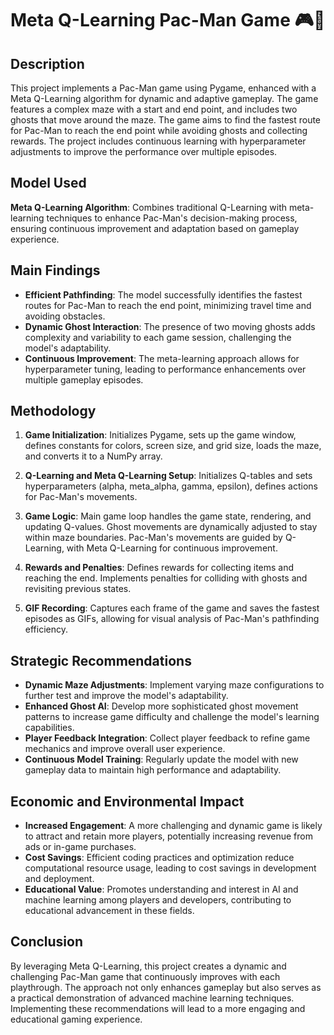 
# Meta Q-Learning Pac-Man Game 🎮👾

## Description

This project implements a Pac-Man game using Pygame, enhanced with a Meta Q-Learning algorithm for dynamic and adaptive gameplay. The game features a complex maze with a start and end point, and includes two ghosts that move around the maze. The game aims to find the fastest route for Pac-Man to reach the end point while avoiding ghosts and collecting rewards. The project includes continuous learning with hyperparameter adjustments to improve the performance over multiple episodes.

## Model Used

**Meta Q-Learning Algorithm**: Combines traditional Q-Learning with meta-learning techniques to enhance Pac-Man's decision-making process, ensuring continuous improvement and adaptation based on gameplay experience.

## Main Findings

- **Efficient Pathfinding**: The model successfully identifies the fastest routes for Pac-Man to reach the end point, minimizing travel time and avoiding obstacles.
- **Dynamic Ghost Interaction**: The presence of two moving ghosts adds complexity and variability to each game session, challenging the model's adaptability.
- **Continuous Improvement**: The meta-learning approach allows for hyperparameter tuning, leading to performance enhancements over multiple gameplay episodes.

## Methodology

1. **Game Initialization**: Initializes Pygame, sets up the game window, defines constants for colors, screen size, and grid size, loads the maze, and converts it to a NumPy array.
   
2. **Q-Learning and Meta Q-Learning Setup**: Initializes Q-tables and sets hyperparameters (alpha, meta_alpha, gamma, epsilon), defines actions for Pac-Man's movements.
   
3. **Game Logic**: Main game loop handles the game state, rendering, and updating Q-values. Ghost movements are dynamically adjusted to stay within maze boundaries. Pac-Man's movements are guided by Q-Learning, with Meta Q-Learning for continuous improvement.
   
4. **Rewards and Penalties**: Defines rewards for collecting items and reaching the end. Implements penalties for colliding with ghosts and revisiting previous states.
   
5. **GIF Recording**: Captures each frame of the game and saves the fastest episodes as GIFs, allowing for visual analysis of Pac-Man's pathfinding efficiency.

## Strategic Recommendations

- **Dynamic Maze Adjustments**: Implement varying maze configurations to further test and improve the model's adaptability.
- **Enhanced Ghost AI**: Develop more sophisticated ghost movement patterns to increase game difficulty and challenge the model's learning capabilities.
- **Player Feedback Integration**: Collect player feedback to refine game mechanics and improve overall user experience.
- **Continuous Model Training**: Regularly update the model with new gameplay data to maintain high performance and adaptability.

## Economic and Environmental Impact

- **Increased Engagement**: A more challenging and dynamic game is likely to attract and retain more players, potentially increasing revenue from ads or in-game purchases.
- **Cost Savings**: Efficient coding practices and optimization reduce computational resource usage, leading to cost savings in development and deployment.
- **Educational Value**: Promotes understanding and interest in AI and machine learning among players and developers, contributing to educational advancement in these fields.

## Conclusion

By leveraging Meta Q-Learning, this project creates a dynamic and challenging Pac-Man game that continuously improves with each playthrough. The approach not only enhances gameplay but also serves as a practical demonstration of advanced machine learning techniques. Implementing these recommendations will lead to a more engaging and educational gaming experience.
